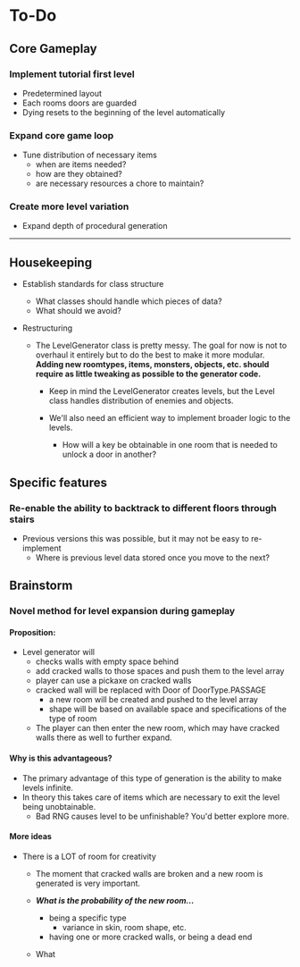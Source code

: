 
# To-Do

## Core Gameplay

### Implement tutorial first level
- Predetermined layout
- Each rooms doors are guarded
- Dying resets to the beginning of the level automatically

### Expand core game loop

- Tune distribution of necessary items
    - when are items needed?
    - how are they obtained?
    - are necessary resources a chore to maintain?

### Create more level variation
- Expand depth of procedural generation

***
## Housekeeping

- Establish standards for class structure
    - What classes should handle which pieces of data?
    - What should we avoid?

- Restructuring
    
    - The LevelGenerator class is pretty messy. The goal for now is not to overhaul it entirely but to do the best to make it more modular. **Adding new roomtypes, items, monsters, objects, etc. should require as little tweaking as possible to the generator code.** 

        - Keep in mind the LevelGenerator creates levels, but the Level class handles distribution of enemies and objects.

        - We'll also need an efficient way to implement broader logic to the levels.
            - How will a key be obtainable in one room that is needed to unlock a door in another?

## Specific features

### Re-enable the ability to backtrack to different floors through stairs
- Previous versions this was possible, but it may not be easy to re-implement
    - Where is previous level data stored once you move to the next?



## Brainstorm

### Novel method for level expansion during gameplay
#### Proposition:
- Level generator will
    - checks walls with empty space behind
    - add cracked walls to those spaces and push them to the level array
    - player can use a pickaxe on cracked walls
    - cracked wall will be replaced with Door of DoorType.PASSAGE
        - a new room will be created and pushed to the level array
        - shape will be based on available space and specifications of the type of room
    - The player can then enter the new room, which may have cracked walls there as well to further expand.

#### Why is this advantageous?
- The primary advantage of this type of generation is the ability to make levels infinite. 
- In theory this takes care of items which are necessary to exit the level being unobtainable.
    - Bad RNG causes level to be unfinishable? You'd better explore more. 

#### More ideas
- There is a LOT of room for creativity
    - The moment that cracked walls are broken and a new room is generated is very important. 
    - ***What is the probability of the new room...***
        - being a specific type
            - variance in skin, room shape, etc.
        - having one or more cracked walls, or being a dead end

    - What 

         
         




